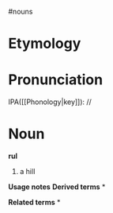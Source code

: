#nouns 
# Etymology
# Pronunciation
IPA([[Phonology|key]]): //
# Noun
**rul**
1. a hill

**Usage notes**
**Derived terms**
* 

**Related terms**
* 
